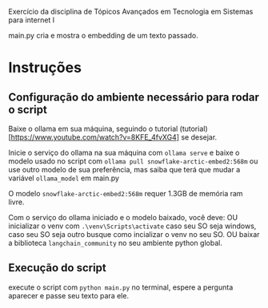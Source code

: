Exercício da disciplina de Tópicos Avançados em Tecnologia em Sistemas para internet I

main.py cria e mostra o embedding de um texto passado.

# Instruções
## Configuração do ambiente necessário para rodar o script
Baixe o ollama em sua máquina, seguindo o tutorial (tutorial)[https://www.youtube.com/watch?v=8KFE_4fvXG4] se desejar.

Inicie o serviço do ollama na sua máquina com `ollama serve` e baixe o modelo usado no script com `ollama pull snowflake-arctic-embed2:568m` ou use outro modelo de sua preferência, mas saiba que terá que mudar a variável `ollama_model` em main.py

O modelo `snowflake-arctic-embed2:568m` requer 1.3GB de memória ram livre.

Com o serviço do ollama iniciado e o modelo baixado, você deve:
OU inicializar o venv com `.\venv\Scripts\activate` caso seu SO seja windows, caso seu SO seja outro busque como incializar o venv no seu SO.
OU baixar a biblioteca `langchain_community` no seu ambiente python global.

## Execução do script
execute o script com `python main.py` no terminal, espere a pergunta aparecer e passe seu texto para ele.

